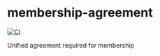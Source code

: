 # membership-agreement

[![CI](https://concourse.robojackets.org/api/v1/teams/information-technology/pipelines/membership-agreement/jobs/build-main/badge)](https://concourse.robojackets.org/teams/information-technology/pipelines/membership-agreement)

Unified agreement required for membership

